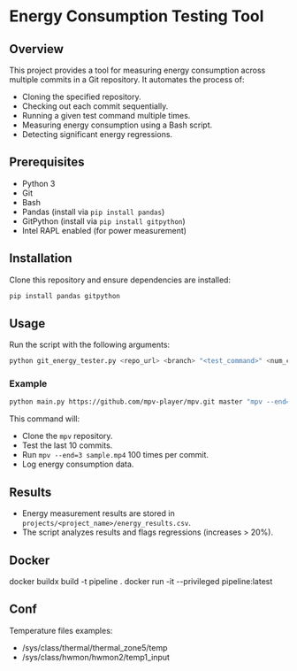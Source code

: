 # Energy Consumption Testing Tool

## Overview

This project provides a tool for measuring energy consumption across multiple commits in a Git repository. It automates the process of:

- Cloning the specified repository.
- Checking out each commit sequentially.
- Running a given test command multiple times.
- Measuring energy consumption using a Bash script.
- Detecting significant energy regressions.

## Prerequisites

- Python 3
- Git
- Bash
- Pandas (install via `pip install pandas`)
- GitPython (install via `pip install gitpython`)
- Intel RAPL enabled (for power measurement)

## Installation

Clone this repository and ensure dependencies are installed:

```sh
pip install pandas gitpython
```

## Usage

Run the script with the following arguments:

```sh
python git_energy_tester.py <repo_url> <branch> "<test_command>" <num_commits> <num_runs>
```

### Example

```sh
python main.py https://github.com/mpv-player/mpv.git master "mpv --end=3 sample.mp4" 10 100
```

This command will:

- Clone the `mpv` repository.
- Test the last 10 commits.
- Run `mpv --end=3 sample.mp4` 100 times per commit.
- Log energy consumption data.

## Results

- Energy measurement results are stored in `projects/<project_name>/energy_results.csv`.
- The script analyzes results and flags regressions (increases > 20%).

## Docker

docker buildx build -t pipeline .
docker run -it --privileged pipeline:latest

## Conf

Temperature files examples:

- /sys/class/thermal/thermal_zone5/temp
- /sys/class/hwmon/hwmon2/temp1_input